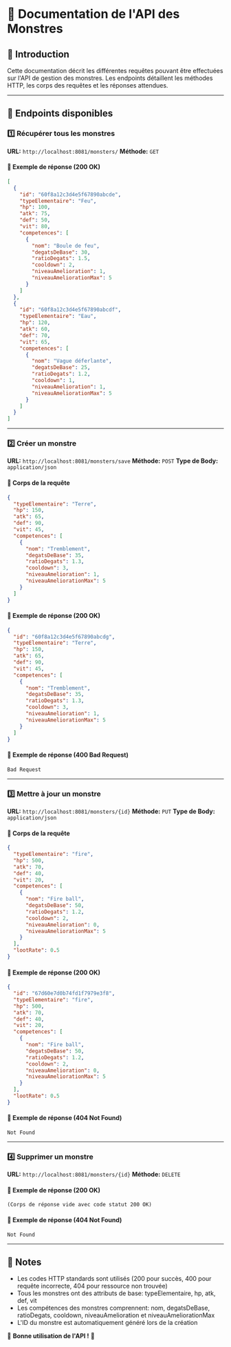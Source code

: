 # 📌 Documentation de l'API des Monstres

## 📢 Introduction
Cette documentation décrit les différentes requêtes pouvant être effectuées sur l'API de gestion des monstres. Les endpoints détaillent les méthodes HTTP, les corps des requêtes et les réponses attendues.

---

## 🚀 Endpoints disponibles

### 1️⃣ Récupérer tous les monstres
**URL:** `http://localhost:8081/monsters/`
**Méthode:** `GET`

#### 🔹 Exemple de réponse (200 OK)
```json
[
  {
    "id": "60f8a12c3d4e5f67890abcde",
    "typeElementaire": "Feu",
    "hp": 100,
    "atk": 75,
    "def": 50,
    "vit": 80,
    "competences": [
      {
        "nom": "Boule de feu",
        "degatsDeBase": 30,
        "ratioDegats": 1.5,
        "cooldown": 2,
        "niveauAmelioration": 1,
        "niveauAmeliorationMax": 5
      }
    ]
  },
  {
    "id": "60f8a12c3d4e5f67890abcdf",
    "typeElementaire": "Eau",
    "hp": 120,
    "atk": 60,
    "def": 70,
    "vit": 65,
    "competences": [
      {
        "nom": "Vague déferlante",
        "degatsDeBase": 25,
        "ratioDegats": 1.2,
        "cooldown": 1,
        "niveauAmelioration": 1,
        "niveauAmeliorationMax": 5
      }
    ]
  }
]
```

---

### 2️⃣ Créer un monstre
**URL:** `http://localhost:8081/monsters/save`
**Méthode:** `POST`
**Type de Body:** `application/json`

#### 🔹 Corps de la requête
```json
{
  "typeElementaire": "Terre",
  "hp": 150,
  "atk": 65,
  "def": 90,
  "vit": 45,
  "competences": [
    {
      "nom": "Tremblement",
      "degatsDeBase": 35,
      "ratioDegats": 1.3,
      "cooldown": 3,
      "niveauAmelioration": 1,
      "niveauAmeliorationMax": 5
    }
  ]
}
```

#### 🔹 Exemple de réponse (200 OK)
```json
{
  "id": "60f8a12c3d4e5f67890abcdg",
  "typeElementaire": "Terre",
  "hp": 150,
  "atk": 65,
  "def": 90,
  "vit": 45,
  "competences": [
    {
      "nom": "Tremblement",
      "degatsDeBase": 35,
      "ratioDegats": 1.3,
      "cooldown": 3,
      "niveauAmelioration": 1,
      "niveauAmeliorationMax": 5
    }
  ]
}
```

#### 🔹 Exemple de réponse (400 Bad Request)
```
Bad Request
```

---

### 3️⃣ Mettre à jour un monstre
**URL:** `http://localhost:8081/monsters/{id}`
**Méthode:** `PUT`
**Type de Body:** `application/json`

#### 🔹 Corps de la requête
```json
{
  "typeElementaire": "fire",
  "hp": 500,
  "atk": 70,
  "def": 40,
  "vit": 20,
  "competences": [
    {
      "nom": "Fire ball",
      "degatsDeBase": 50,
      "ratioDegats": 1.2,
      "cooldown": 2,
      "niveauAmelioration": 0,
      "niveauAmeliorationMax": 5
    }
  ],
  "lootRate": 0.5
}
```

#### 🔹 Exemple de réponse (200 OK)
```json
{
  "id": "67d60e7d0b74fd1f7979e3f8",
  "typeElementaire": "fire",
  "hp": 500,
  "atk": 70,
  "def": 40,
  "vit": 20,
  "competences": [
    {
      "nom": "Fire ball",
      "degatsDeBase": 50,
      "ratioDegats": 1.2,
      "cooldown": 2,
      "niveauAmelioration": 0,
      "niveauAmeliorationMax": 5
    }
  ],
  "lootRate": 0.5
}
```

#### 🔹 Exemple de réponse (404 Not Found)
```
Not Found
```

---

### 4️⃣ Supprimer un monstre
**URL:** `http://localhost:8081/monsters/{id}`
**Méthode:** `DELETE`

#### 🔹 Exemple de réponse (200 OK)
```
(Corps de réponse vide avec code statut 200 OK)
```

#### 🔹 Exemple de réponse (404 Not Found)
```
Not Found
```

---

## 📌 Notes
- Les codes HTTP standards sont utilisés (200 pour succès, 400 pour requête incorrecte, 404 pour ressource non trouvée)
- Tous les monstres ont des attributs de base: typeElementaire, hp, atk, def, vit
- Les compétences des monstres comprennent: nom, degatsDeBase, ratioDegats, cooldown, niveauAmelioration et niveauAmeliorationMax
- L'ID du monstre est automatiquement généré lors de la création

🚀 **Bonne utilisation de l'API !** 🎯